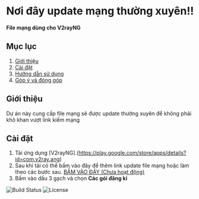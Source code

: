# Nơi đây update mạng thường xuyên!!
**File mạng dùng cho V2rayNG**
## Mục lục
1. [Giới thiệu](#giới-thiệu)
2. [Cài đặt](#cài-đặt)
3. [Hướng dẫn sử dụng](#hướng-dẫn-sử-dụng)
4. [Góp ý và đóng góp](#góp-ý-và-đóng-góp)
## Giới thiệu
Dự án này cung cấp file mạng sẽ được update thường xuyên để không phải khô khan vượt link kiếm mạng
## Cài đặt 
1. Tải ứng dụng [V2rayNG].(https://play.google.com/store/apps/details?id=com.v2ray.ang)
2. Sau khi tải có thể bấm vào đây để thêm link update file mạng hoặc làm theo các bước sau.
[BẤM VÀO ĐÂY (Chưa hoạt động)](v2rayng://install-config/?url=SubLink)
3. Bấm vào dấu 3 gạch và chọn **Các gói đăng kí**

![Build Status](https://img.shields.io/badge/build-passing-brightgreen)
![License](https://img.shields.io/badge/license-MIT-blue)
